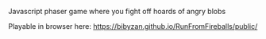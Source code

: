 Javascript phaser game where you fight off hoards of angry blobs

Playable in browser here: https://bibyzan.github.io/RunFromFireballs/public/
